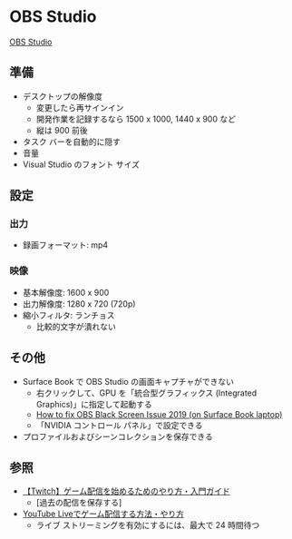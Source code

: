 # OBS Studio
[OBS Studio](https://obsproject.com/ja)

## 準備
- デスクトップの解像度
  - 変更したら再サインイン
  - 開発作業を記録するなら 1500 x 1000, 1440 x 900 など
  - 縦は 900 前後
- タスク バーを自動的に隠す
- 音量
- Visual Studio のフォント サイズ

## 設定
### 出力
- 録画フォーマット: mp4

### 映像
- 基本解像度: 1600 x 900
- 出力解像度: 1280 x 720 (720p)
- 縮小フィルタ: ランチョス
  - 比較的文字が潰れない

## その他
- Surface Book で OBS Studio の画面キャプチャができない
  - 右クリックして、GPU を「統合型グラフィックス (Integrated Graphics)」に指定して起動する
  - [How to fix OBS Black Screen Issue 2019 (on Surface Book laptop)](https://www.youtube.com/watch?v=5M2y5ZKXQTc)
  - 「NVIDIA コントロール パネル」で設定できる
- プロファイルおよびシーンコレクションを保存できる

## 参照
- [【Twitch】ゲーム配信を始めるためのやり方・入門ガイド](https://vip-jikkyo.net/how-to-stream-on-twitch)
  - [過去の配信を保存する]
- [YouTube Liveでゲーム配信する方法・やり方](https://vip-jikkyo.net/youtube-live)
  - ライブ ストリーミングを有効にするには、最大で 24 時間待つ
